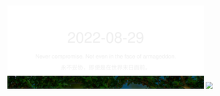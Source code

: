 <!-- [START DAILY SAYING] -->
<!-- Please keep comment here to allow auto update -->
<p align="center">
  <img src="assets/daily-saying/2022-08-29.svg" height="196"/>
  <img src="https://dots365.herokuapp.com?d=2022-08-29" height="196"/>
</p>
<!-- [END DAILY SAYING] -->

<!-- <p align="center">
<img alt="profile views" src="https://komarev.com/ghpvc/?username=bubkoo&color=brightgreen&style=flat-square&label=PROFILE+VIEWS" />
</p> -->
